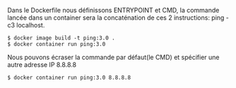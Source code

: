 Dans le Dockerfile nous définissons ENTRYPOINT et CMD, la commande lancée dans un container sera la concaténation de ces 2 instructions: ping -c3 localhost.
```
$ docker image build -t ping:3.0 .
$ docker container run ping:3.0
```

Nous pouvons écraser la commande par défaut(le CMD) et spécifier une autre adresse IP 8.8.8.8
```
$ docker container run ping:3.0 8.8.8.8
```
